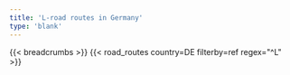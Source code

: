 ```yaml
---
title: 'L-road routes in Germany'
type: 'blank'
---
```


{{< breadcrumbs >}}
{{< road_routes country=DE filterby=ref regex="^L" >}}
